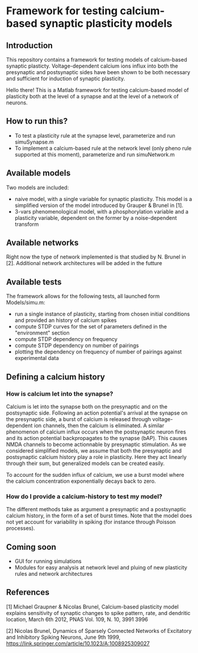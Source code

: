 # Framework for testing calcium-based synaptic plasticity models
## Introduction
This repository contains a framework for testing models of calcium-based synaptic plasticty.
Voltage-dependent calcium ions influx into both the presynaptic and postsynaptic sides have been shown to be both necessary and sufficient for induction of synaptic plasticity.

Hello there! This is a Matlab framework for testing calcium-based model of plasticity both at the level of a synapse and at the level of a network of neurons.

## How to run this?
- To test a plasticity rule at the synapse level, parameterize and run simuSynapse.m
- To implement a calcium-based rule at the network level (only pheno rule supported at this moment), parameterize and run simuNetwork.m

## Available models
Two models are included:
- naive model, with a single variable for synaptic plasticity. This model is a simplified version of the model introduced by Grauper & Brunel in [1].
- 3-vars phenomenological model, with a phosphorylation variable and a plasticity variable, dependent on the former by a noise-dependent transform

## Available networks
Right now the type of network implemented is that studied by N. Brunel in [2]. Additional network architectures will be added in the futture

## Available tests
The framework allows for the following tests, all launched form Models/simu.m:
- run a single instance of plasticity, starting from chosen initial conditions and provided an history of calcium spikes
- compute STDP curves for the set of parameters defined in the "environment" section
- compute STDP dependency on frequency
- compute STDP dependency on number of pairings
- plotting the dependency on frequency of number of pairings against experimental data

## Defining a calcium history
### How is calcium let into the synapse?
Calcium is let into the synapse both on the presynaptic and on the postsynaptic side.
Following an action potential's arrival at the synapse on the presynaptic side, a burst of calcium is released through voltage-dependent ion channels, then the calcium is eliminated.
A similar phenomenon of calcium influx occurs when the postsynaptic neuron fires and its action potential backpropagates to the synapse (bAP).
This causes NMDA channels to become actionnable by presynaptic stimulation.
As we considered simplified models, we assume that both the presynaptic and postsynaptic calcium history play a role in plasticity.
Here they act linearly through their sum, but generalized models can be created easily.

To account for the sudden influx of calcium, we use a burst model where the calcium concentration exponentially decays back to zero.

### How do I provide a calcium-history to test my model?
The different methods take as argument a presynaptic and a postsynaptic calcium history, in the form of a set of burst times.
Note that the model does not yet account for variability in spiking (for instance through Poisson processes).

## Coming soon
- GUI for running simulations
- Modules for easy analysis at network level and pluing of new plasticity rules and network architectures

## References
[1] Michael Graupner & Nicolas Brunel, Calcium-based plasticity model explains sensitivity of synaptic changes to spike pattern, rate, and dendritic location, March 6th 2012, PNAS Vol. 109, N. 10, 3991 3996

[2] Nicolas Brunel, Dynamics of Sparsely Connected Networks of Excitatory and Inhibitory Spiking Neurons, June 9th 1999, https://link.springer.com/article/10.1023/A:1008925309027
